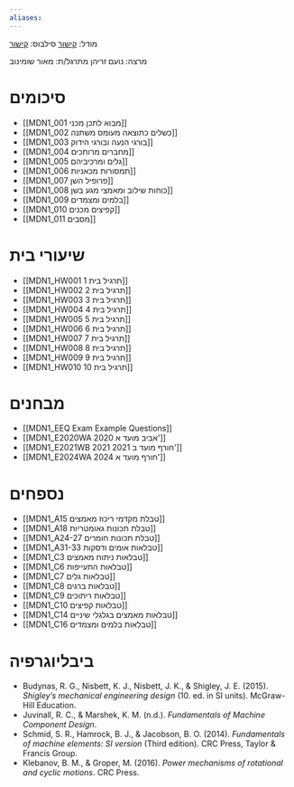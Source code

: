 ```yaml
---
aliases:
---
```



מודל: [קישור](https://moodle24.technion.ac.il/course/view.php?id=145)
סילבוס: [קישור](https://moodle24.technion.ac.il/pluginfile.php/109737/mod_resource/content/11/syllabus_034054_Winter-2025_v02.pdf)

מרצה: נועם זריהן
מתרגל/ת: מאור שומינוב

# סיכומים


- [[MDN1_001 מבוא לתכן מכני]]
- [[MDN1_002 כשלים כתוצאה מעומס משתנה]]
- [[MDN1_003 בורגי הנעה ובורגי הידוק]]
- [[MDN1_004 מחברים מרותכים]]
- [[MDN1_005 גלים ומרכיביהם]]
- [[MDN1_006 תמסורות מכאניות]]
- [[MDN1_007 פרופיל השן]]
- [[MDN1_008 כוחות שילוב ומאמצי מגע בשן]]
- [[MDN1_009 בלמים ומצמדים]]
- [[MDN1_010 קפיצים מכנים]]
- [[MDN1_011 מסבים]]

# שיעורי בית
- [[MDN1_HW001 תרגיל בית 1]]
- [[MDN1_HW002 תרגיל בית 2]]
- [[MDN1_HW003 תרגיל בית 3]]
- [[MDN1_HW004 תרגיל בית 4]]
- [[MDN1_HW005 תרגיל בית 5]]
- [[MDN1_HW006 תרגיל בית 6]]
- [[MDN1_HW007 תרגיל בית 7]]
- [[MDN1_HW008 תרגיל בית 8]]
- [[MDN1_HW009 תרגיל בית 9]]
- [[MDN1_HW010 תרגיל בית 10]]
# מבחנים

- [[MDN1_EEQ Exam Example Questions]]
- [[MDN1_E2020WA 2020 אביב מועד א']]
- [[MDN1_E2021WB 2021 2021 חורף מועד ב']]
- [[MDN1_E2024WA 2024 חורף מועד א']]

# נספחים
- [[MDN1_A15 טבלת מקדמי ריכוז מאמצים]]
- [[MDN1_A18 טבלת תכונות גאומטריות]]
- [[MDN1_A24-27 טבלת תכונות חומרים]]
- [[MDN1_A31-33 טבלאות אומים ודסקות]]
- [[MDN1_C3 טבלאות ניתוח מאמצים]]
- [[MDN1_C6 טבלאות התעייפות]]
- [[MDN1_C7 טבלאות גלים]]
- [[MDN1_C8 טבלאות ברגים]]
- [[MDN1_C9 טבלאות ריתוכים]]
- [[MDN1_C10 טבלאות קפיצים]]
- [[MDN1_C14 טבלאות מאמצים בגלגלי שיניים]]
- [[MDN1_C16 טבלאות בלמים ומצמדים]]
# ביבליוגרפיה
- Budynas, R. G., Nisbett, K. J., Nisbett, J. K., & Shigley, J. E. (2015). _Shigley’s mechanical engineering design_ (10. ed. in SI units). McGraw-Hill Education.
- Juvinall, R. C., & Marshek, K. M. (n.d.). _Fundamentals of Machine Component Design_.
- Schmid, S. R., Hamrock, B. J., & Jacobson, B. O. (2014). _Fundamentals of machine elements: SI version_ (Third edition). CRC Press, Taylor & Francis Group.
- Klebanov, B. M., & Groper, M. (2016). _Power mechanisms of rotational and cyclic motions_. CRC Press.